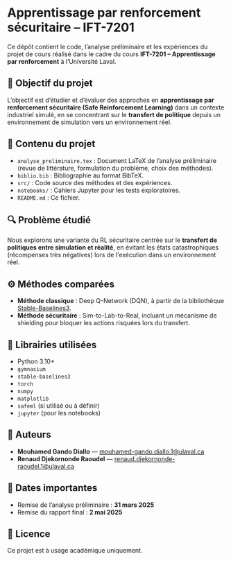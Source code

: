 # Apprentissage par renforcement sécuritaire – IFT-7201

Ce dépôt contient le code, l’analyse préliminaire et les expériences du projet de cours réalisé dans le cadre du cours **IFT-7201 – Apprentissage par renforcement** à l’Université Laval.

## 🎯 Objectif du projet

L’objectif est d’étudier et d’évaluer des approches en **apprentissage par renforcement sécuritaire (Safe Reinforcement Learning)** dans un contexte industriel simulé, en se concentrant sur le **transfert de politique** depuis un environnement de simulation vers un environnement réel.

## 📄 Contenu du projet

- `analyse_preliminaire.tex` : Document LaTeX de l’analyse préliminaire (revue de littérature, formulation du problème, choix des méthodes).
- `biblio.bib` : Bibliographie au format BibTeX.
- `src/` : Code source des méthodes et des expériences.
- `notebooks/` : Cahiers Jupyter pour les tests exploratoires.
- `README.md` : Ce fichier.

## 🔍 Problème étudié

Nous explorons une variante du RL sécuritaire centrée sur le **transfert de politiques entre simulation et réalité**, en évitant les états catastrophiques (récompenses très négatives) lors de l'exécution dans un environnement réel.

## ⚙️ Méthodes comparées

- **Méthode classique** : Deep Q-Network (DQN), à partir de la bibliothèque [Stable-Baselines3](https://github.com/DLR-RM/stable-baselines3).
- **Méthode sécuritaire** : Sim-to-Lab-to-Real, incluant un mécanisme de shielding pour bloquer les actions risquées lors du transfert.

## 🧪 Librairies utilisées

- Python 3.10+
- `gymnasium`
- `stable-baselines3`
- `torch`
- `numpy`
- `matplotlib`
- `safeml` (si utilisé ou à définir)
- `jupyter` (pour les notebooks)

## 🧠 Auteurs

- **Mouhamed Gando Diallo** — [mouhamed-gando.diallo.1@ulaval.ca](mailto:mouhamed-gando.diallo.1@ulaval.ca)  
- **Renaud Djekornonde Raoudel** — [renaud.djekornonde-raoudel.1@ulaval.ca](mailto:renaud.djekornonde-raoudel.1@ulaval.ca)

## 📅 Dates importantes

- Remise de l’analyse préliminaire : **31 mars 2025**
- Remise du rapport final : **2 mai 2025**

## 📜 Licence

Ce projet est à usage académique uniquement.
